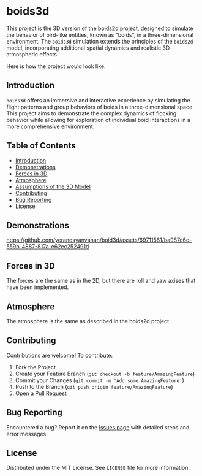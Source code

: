 
# boids3d

This project is the 3D version of the [boids2d](https://github.com/yeranosyanvahan/boid2d) project, designed to simulate the behavior of bird-like entities, known as "boids", in a three-dimensional environment. The `boids3d` simulation extends the principles of the `boids2d` model, incorporating additional spatial dynamics and realistic 3D atmospheric effects.

Here is how the project would look like.

## Introduction
`boids3d` offers an immersive and interactive experience by simulating the flight patterns and group behaviors of boids in a three-dimensional space. This project aims to demonstrate the complex dynamics of flocking behavior while allowing for exploration of individual boid interactions in a more comprehensive environment.

## Table of Contents
- [Introduction](#introduction)
- [Demonstrations](#demonstrations)
- [Forces in 3D](#forces-in-3d)
- [Atmosphere](#3d-atmosphere)
- [Assumptions of the 3D Model](#assumptions-of-the-3d-model)
- [Contributing](#contributing)
- [Bug Reporting](#bug-reporting)
- [License](#license)

## Demonstrations

https://github.com/yeranosyanvahan/boid3d/assets/69711561/ba987c6e-559b-4887-817a-e62ec252491d

## Forces in 3D

The forces are the same as in the 2D, but there are roll and yaw axises that have been implemented.

## Atmosphere
The atmosphere is the same as described in the boids2d project.


## Contributing
Contributions are welcome! To contribute:

1. Fork the Project
2. Create your Feature Branch (`git checkout -b feature/AmazingFeature`)
3. Commit your Changes (`git commit -m 'Add some AmazingFeature'`)
4. Push to the Branch (`git push origin feature/AmazingFeature`)
5. Open a Pull Request

## Bug Reporting
Encountered a bug? Report it on the [Issues page](https://github.com/yeranosyanvahan/boid3d/issues) with detailed steps and error messages.

## License
Distributed under the MIT License. See `LICENSE` file for more information.

